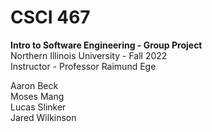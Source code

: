 # CSCI 467
**Intro to Software Engineering - Group Project**  
Northern Illinois University - Fall 2022  
Instructor - Professor Raimund Ege  
  
Aaron Beck  
Moses Mang  
Lucas Slinker  
Jared Wilkinson
